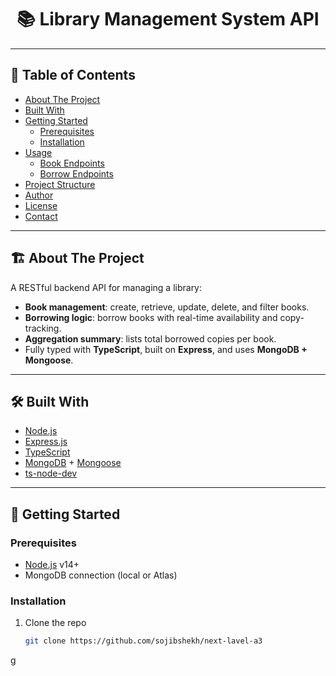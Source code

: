 
<!-- PROJECT TITLE -->
<h1 align="center">📚 Library Management System API</h1>

---

## 🧭 Table of Contents

- [About The Project](#about-the-project)  
- [Built With](#built-with)  
- [Getting Started](#getting-started)  
  - [Prerequisites](#prerequisites)  
  - [Installation](#installation)  
- [Usage](#usage)  
  - [Book Endpoints](#book-endpoints)  
  - [Borrow Endpoints](#borrow-endpoints)  
- [Project Structure](#project-structure)  
- [Author](#author)  
- [License](#license)  
- [Contact](#contact)  

---

## 🏗️ About The Project

A RESTful backend API for managing a library:
- **Book management**: create, retrieve, update, delete, and filter books.
- **Borrowing logic**: borrow books with real-time availability and copy-tracking.
- **Aggregation summary**: lists total borrowed copies per book.
- Fully typed with **TypeScript**, built on **Express**, and uses **MongoDB + Mongoose**.

---

## 🛠️ Built With

- [Node.js](https://nodejs.org/)
- [Express.js](https://expressjs.com/)
- [TypeScript](https://www.typescriptlang.org/)
- [MongoDB](https://www.mongodb.com/) + [Mongoose](https://mongoosejs.com/)
- [ts-node-dev](https://github.com/wclr/ts-node-dev)

---

## 🚀 Getting Started

### Prerequisites

- [Node.js](https://nodejs.org/) v14+  
- MongoDB connection (local or Atlas)  

### Installation

1. Clone the repo  
   ```bash
   git clone https://github.com/sojibshekh/next-lavel-a3
g